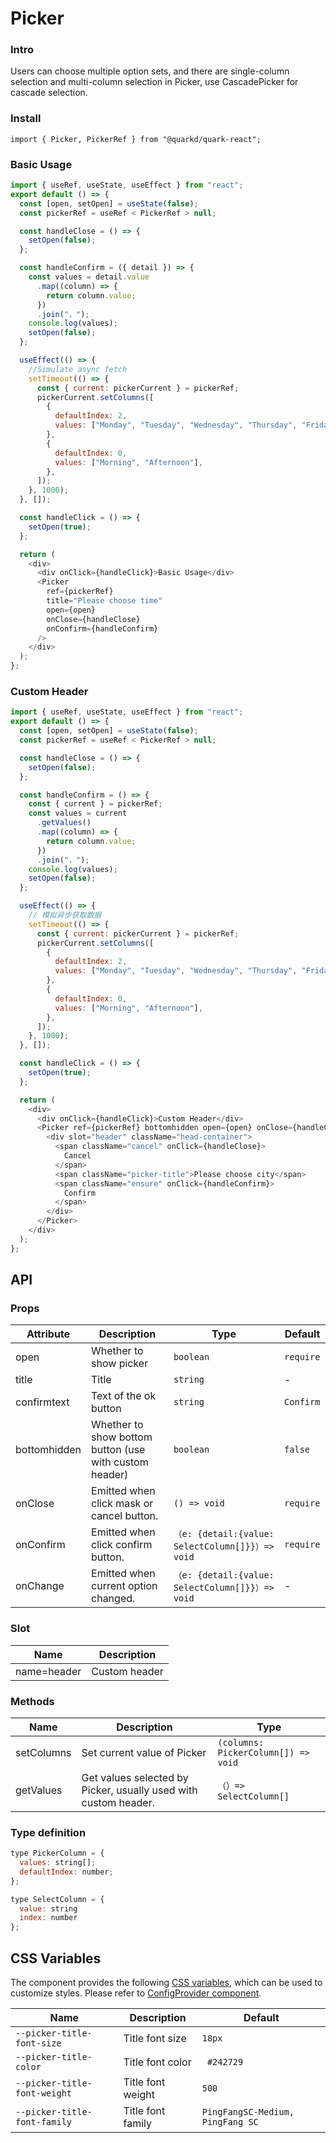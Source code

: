 # Picker

### Intro

Users can choose multiple option sets, and there are single-column selection and multi-column selection in Picker, use CascadePicker for cascade selection.

### Install

```tsx
import { Picker, PickerRef } from "@quarkd/quark-react";
```

### Basic Usage

```js
import { useRef, useState, useEffect } from "react";
export default () => {
  const [open, setOpen] = useState(false);
  const pickerRef = useRef < PickerRef > null;

  const handleClose = () => {
    setOpen(false);
  };

  const handleConfirm = ({ detail }) => {
    const values = detail.value
      .map((column) => {
        return column.value;
      })
      .join("，");
    console.log(values);
    setOpen(false);
  };

  useEffect(() => {
    //Simulate async fetch
    setTimeout(() => {
      const { current: pickerCurrent } = pickerRef;
      pickerCurrent.setColumns([
        {
          defaultIndex: 2,
          values: ["Monday", "Tuesday", "Wednesday", "Thursday", "Friday"],
        },
        {
          defaultIndex: 0,
          values: ["Morning", "Afternoon"],
        },
      ]);
    }, 1000);
  }, []);

  const handleClick = () => {
    setOpen(true);
  };

  return (
    <div>
      <div onClick={handleClick}>Basic Usage</div>
      <Picker
        ref={pickerRef}
        title="Please choose time"
        open={open}
        onClose={handleClose}
        onConfirm={handleConfirm}
      />
    </div>
  );
};
```

### Custom Header

```js
import { useRef, useState, useEffect } from "react";
export default () => {
  const [open, setOpen] = useState(false);
  const pickerRef = useRef < PickerRef > null;

  const handleClose = () => {
    setOpen(false);
  };

  const handleConfirm = () => {
    const { current } = pickerRef;
    const values = current
      .getValues()
      .map((column) => {
        return column.value;
      })
      .join("，");
    console.log(values);
    setOpen(false);
  };

  useEffect(() => {
    // 模拟异步获取数据
    setTimeout(() => {
      const { current: pickerCurrent } = pickerRef;
      pickerCurrent.setColumns([
        {
          defaultIndex: 2,
          values: ["Monday", "Tuesday", "Wednesday", "Thursday", "Friday"],
        },
        {
          defaultIndex: 0,
          values: ["Morning", "Afternoon"],
        },
      ]);
    }, 1000);
  }, []);

  const handleClick = () => {
    setOpen(true);
  };

  return (
    <div>
      <div onClick={handleClick}>Custom Header</div>
      <Picker ref={pickerRef} bottomhidden open={open} onClose={handleClose}>
        <div slot="header" className="head-container">
          <span className="cancel" onClick={handleClose}>
            Cancel
          </span>
          <span className="picker-title">Please choose city</span>
          <span className="ensure" onClick={handleConfirm}>
            Confirm
          </span>
        </div>
      </Picker>
    </div>
  );
};
```

## API

### Props

| Attribute    | Description                                            | Type                                             | Default    |
| ------------ | ------------------------------------------------------ | ------------------------------------------------ | ---------- |
| open         | Whether to show picker                                 | `boolean`                                        | `require`  |
| title        | Title                                                  | `string`                                         | -          |
| confirmtext  | Text of the ok button                                  | `string`                                         | `Confirm`  |
| bottomhidden | Whether to show bottom button (use with custom header) | `boolean`                                        | `false`    |
| onClose      | Emitted when click mask or cancel button.              | `() => void`                                     | `require ` |
| onConfirm    | Emitted when click confirm button.                     | `（e: {detail:{value: SelectColumn[]}}）=> void` | `require`  |
| onChange     | Emitted when current option changed.                   | `（e: {detail:{value: SelectColumn[]}}）=> void` | -          |

### Slot

| Name        | Description   |
| ----------- | ------------- |
| name=header | Custom header |

### Methods

| Name       | Description                                                     | Type                                |
| ---------- | --------------------------------------------------------------- | ----------------------------------- |
| setColumns | Set current value of Picker                                     | `(columns: PickerColumn[]) => void` |
| getValues  | Get values selected by Picker, usually used with custom header. | `（）=> SelectColumn[]`             |

### Type definition

```js
type PickerColumn = {
  values: string[];
  defaultIndex: number;
};

type SelectColumn = {
  value: string
  index: number
};
```

## CSS Variables

The component provides the following [CSS variables](https://developer.mozilla.org/zh-CN/docs/Web/CSS/Using_CSS_custom_properties), which can be used to customize styles. Please refer to [ConfigProvider component](#/zh-CN/guide/theme).

| Name                         | Description       | Default                          |
| ---------------------------- | ----------------- | -------------------------------- |
| `--picker-title-font-size`   | Title font size   | `18px`                           |
| `--picker-title-color`       | Title font color  | ` #242729`                       |
| `--picker-title-font-weight` | Title font weight | `500`                            |
| `--picker-title-font-family` | Title font family | `PingFangSC-Medium, PingFang SC` |
